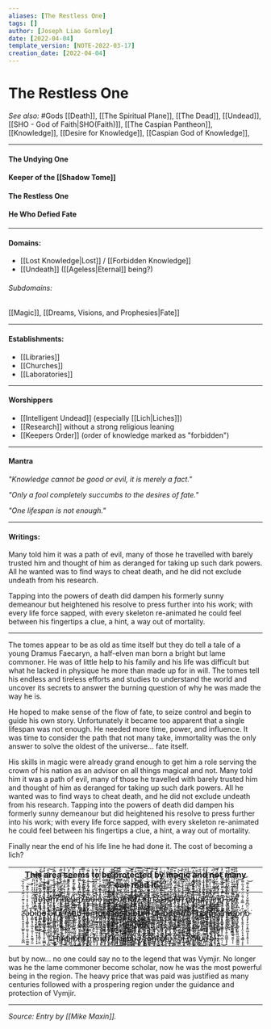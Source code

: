 ```yaml
---
aliases: [The Restless One]
tags: []
author: [Joseph Liao Gormley]
date: [2022-04-04]
template_version: [NOTE-2022-03-17]
creation_date: [2022-04-04]
---
```

# The Restless One
*See also:* #Gods [[Death]], [[The Spiritual Plane]], [[The Dead]], [[Undead]], [[SHO - God of Faith|SHO(Faith)]], [[The Caspian Pantheon]], [[Knowledge]], [[Desire for Knowledge]], [[Caspian God of Knowledge]], 
___
#### The Undying One
#### Keeper of the [[Shadow Tome]]
#### The Restless One
#### He Who Defied Fate

___
#### Domains:
- [[Lost Knowledge|Lost]] / [[Forbidden Knowledge]]
- [[Undeath]] ([[Ageless|Eternal]] being?)

###### Subdomains:
[[Magic]], [[Dreams, Visions, and Prophesies|Fate]]

___
#### Establishments:
- [[Libraries]]
- [[Churches]]
- [[Laboratories]]

___
#### Worshippers
- [[Intelligent Undead]] (especially [[Lich|Liches]])
- [[Research]] without a strong religious leaning
- [[Keepers Order]] (order of knowledge marked as "forbidden")

___
#### Mantra
*"Knowledge cannot be good or evil, it is merely a fact."*

*"Only a fool completely succumbs to the desires of fate."*

*"One lifespan is not enough."*

___
#### Writings:
Many told him it was a path of evil, many of those he travelled with barely trusted him and thought of him as deranged for taking up such dark powers. All he wanted was to find ways to cheat death, and he did not exclude undeath from his research.

Tapping into the powers of death did dampen his formerly sunny demeanour but heightened his resolve to press further into his work; with every life force sapped, with every skeleton re-animated he could feel between his fingertips a clue, a hint, a way out of mortality.

___
The tomes appear to be as old as time itself but they do tell a tale of a young Dramus Faecaryn, a half-elven man born a bright but lame commoner. He was of little help to his family and his life was difficult but what he lacked in physique he more than made up for in will. The tomes tell his endless and tireless efforts and studies to understand the world and uncover its secrets to answer the burning question of why he was made the way he is.

He hoped to make sense of the flow of fate, to seize control and begin to guide his own story. Unfortunately it became too apparent that a single lifespan was not enough. He needed more time, power, and influence. It was time to consider the path that not many take, immortality was the only answer to solve the oldest of the universe... fate itself.

His skills in magic were already grand enough to get him a role serving the crown of his nation as an advisor on all things magical and not. Many told him it was a path of evil, many of those he travelled with barely trusted him and thought of him as deranged for taking up such dark powers. All he wanted was to find ways to cheat death, and he did not exclude undeath from his research. Tapping into the powers of death did dampen his formerly sunny demeanour but did heightened his resolve to press further into his work; with every life force sapped, with every skeleton re-animated he could feel between his fingertips a clue, a hint, a way out of mortality.

Finally near the end of his life line he had done it. The cost of becoming a lich? <!--XXXXXXXXXXXXXXXXXXXXXXXXXXXXXXXXXXXXXX-->

|     |                                                                                                                                                                                                                                                                                                                                                                                                                                                                                                                                                                                                                                                                                                                                                                                                                                                                                                                                                                                                                                                                                                                                                                                                                This area seems to be protected by magic and not many can read it                                                                                                                                                                                                                                                                                                                                                                                                                                                                                                                                                                                                                                                                                                                                                                                                                                                                                                                                                                                                                                                                                                                                                                                                                |     |
| --- |:-----------------------------------------------------------------------------------------------------------------------------------------------------------------------------------------------------------------------------------------------------------------------------------------------------------------------------------------------------------------------------------------------------------------------------------------------------------------------------------------------------------------------------------------------------------------------------------------------------------------------------------------------------------------------------------------------------------------------------------------------------------------------------------------------------------------------------------------------------------------------------------------------------------------------------------------------------------------------------------------------------------------------------------------------------------------------------------------------------------------------------------------------------------------------------------------------------------------------------------------------------------------------------------------------------------------------------------------------------------------------------------------------------------------------------------------------------------------------------------------------------------------------------------------------------------------------------------------------------------------------------------------------------------------------------------------------------------------------------------------------------------------------------------------------------------------------------------------------------------------------------------------------------------------------------------------------------------------------------------------------------------------------------------------------------------------------------------------------------------------------------------------------------------------------------------------------------------------------------------------------------------------------------------------------------------------------------------------------------------------------------------------------------------------------------------------------------------------------------------------------:| --- |
|     |                                                                                                                                                                                                             ⅃̴̨̨̛̪͇̘̟̤͉̮̥͎͔͙͎͓̂͂̀̽̌̍͂̉̽̂̑̅̕͘͜͝͝o̵̡̢̡̧͎̹̩̟͖͈̖̤̲̼̟͍̓̓̋́̿̍̈́͌̅̐̒́̈́̒͘̕͜ɿ̴̢̘̬̘͇̱͙͍͇̻̞͇̣̲͉͖͑̓͐̿̅̉̽̔͒͂̍̓̒̄̆̒͊͜ͅǝ̵̢̛̛͎̦̰̩̝̱͉̜̪̰̣̟̭͖̾̊̅͌̏̉̐͗͒̃̎̑̌̕͘͠m̸̨̢̝̫̞̙̮͉͉͙̭̼̞͈̪̖̦͌̆̒̎̓͒͒̔͌́̿͛́͗͊̕̚ ̵̢̢̹̺̫̮̥͇͎̱͖̲͙̻̿́̆̃̋̇̍́̉́̇̕̚͘͜͜͠͠i̶̧̧̼͕̘̙̮̗̰͎͔̟̲̬̻̓̃̒̓̇͗̾̏́͗̌̏̃̉̑̄̕͜q̵̛̗͇͙̜̬̜̤͇̩̮͖͈͉̤̣̯̓͛̽̽͒͐̿͗̈́͋̔̾̾̍̂́͝ͅƨ̸̨̼̝͓̖̹͙̟͇̖̱̜͕͙̉͂̋̓̇̔̔̑͊̎̀͐̀̽͆́͠ͅͅυ̶̫͇̭̪̠͍̗̥̫͖̩̞̜̹͈̖̅̐̈́͋͗̍̒̈́́̓͗̌͂̚̚̚͝m̸̡̫͈̰̼̜̩̺̗̯͎̼̩̪̲͍͐̄͆̈́̀̎̒̿̄̂̄͑̒̚̕̕͠ ̶̡̬̰͉̰̼̼̣͔̝͖̙͙̝̻̮̏̾͑̊͊́̈́̒̓̈́̌̿̈͆͊͜͠ͅb̸̨̡̛̩͕̥̯͈͖̜̱̝̳̹̺̰̙̳̩͂̍̅̈́̃͑͋̇̔̀̀͌̇͗͌͝͝ó̴̢̡͓͙̮͕̮̜̱̜̺̟̙̥̰́̓͑̇̾́̂̔̉̆̌̊̀̉͘͝ͅͅͅl̴̨̛̰̮̮̟̣̜̗̟̻̦̼̪̰̮̭̀͛̊͂̈̈́̽̅̒̌̾́̃̓͑̚͠o̶̡̨̠̜̫̰̹̙̳̞̹͚̜̯̻̊͗̒͊͛͗̈́͗̾̋̄̔́̌͛͜͝͝͝ͅͅɿ̴̧̳̩͈̳͈̼̻̹͕̠͕̠̯̰̘̈́̀͒̿̐͛͌̀̐͑͗̒̿̋͜͝͝ͅ ̸̢̘̮̗͈̯͙̹̤̣̣̤̲̻͖̙̽͛͆̾́̓̊̎͛́͆͘͝͝͠͠ͅƨ̴̧̛̛̠͈̳̣̻͔͍̖̣͉̞͓̮̻̺̀̑̏͛̀͂́̈̈́͋͠͝͝ͅi̴̡̦̠͖̺͓̭͈̩̪̤͇̫̱̝̙͙̝͂͒̄̀͐͒̅͂̿͌͒̌̐̎̅̚̚Ɉ̴̨̨͈̯̹͕͇̙̮̰̳̞̠̯͂̏̄̑̊̉͋͐̇̀̒̌́̓͑͜͝ͅ ̵̡̢̯̯̭͍̟̰̱̹͕͔̺͕̬͓̆͗̈́̒̋͐́̀̃̀̆̋͊̄́̀̒͠ɒ̴̡̨̢̮̠̻̫̤̳̗̲̰̪̘̰͎͇͙̇̀̂͌̿̓̊͌̈́̂͋̑̐͂̕͘m̴̨͚̘͚̪͈̙̲̩̲̹̟̻̳͇̪̤̆͗̎̾̽͗̏̀́̉̽̆͐̚͘͜͝͝ǝ̸̨̡̨̤͖̟̗͍̲̠̺͚͕͔̏͛͌̂̓͗̅͐̾̂͂̍͊͊͘͘͜ͅɈ̸̢̛̭̺̯̜͚̘̜͈̠͈̮̹̪͊̿́̅͐́̈́̏̓͛͋́̕̚͝ͅͅ,̸̧̨̧̛̗̲̱͉̯̪̮̺̞̩̲͈̥̹͂́͒̿͋̿͐̔̈́̋̎̋́̀́͊͝ͅ ̶̢̧̰̼̬̗͕̲̲̜͚͚̪̭̮͚̊͒̔̈́̔͋͒͐̂̐͑̅́̄̒̚͝ɔ̷̢̡̘̭͈̟͙̝̙̳̣̰͓̦̭̒͆͆͛͒̀̍̀̈́̂͂͋̚͠͝͠ͅo̵̫̲̺̭̱͍̰̝̙̯̘̻͙͕̟̳͑̎̆͗̒͌̽̑͑͑́͂͂͛͝͝ͅn̵̛̛̛̲̘̦̭̯̤͓͍͖̘̥̩̰͚̺̉͗͊͐͒̈̇͂̐̎̀͗͋̚͜͠ƨ̴̛̥̱̘͙̩̲̪̼̘̱̺̲̜̙̊̀̀́̌͂͒͌̈͒̉̂̑͛̑̕͝ͅͅͅǝ̶̧̡̛̦̯̤̜͚̺͍̥̝̙̮̺̀̓̈̊̋̈́̏͊̎̔̏̅̆͑͒͂͘͜ɔ̵̨̲͇͙̯̥͕̭͈̟͖̼̘̬̀̃̀͑̋͋̌͆̄̌̋͐̾̇̚͘ͅɈ̶̳̜̝̱̤̗̗̳͙̺̜̗̠̠̻̮̊̈́̿̊̍̓͗͐̎͆̈́͊̉͑͆̍ǝ̷̢̛̥̘͉͚̰͎̪̭̼͕͚͇̻̈́̈́̎̒̂͛̉̊̍̍̃̎͂͘͜͠͠Ɉ̶̛̛͎̼̜͕̮̲̜̳̩̰͉̦̖̼̳̻̮͆̈́̊͊́̿́̃̑̆͛͒͘̕ῦ̶̨̦̰͓̣̼̪̫̣̫̣͎̹̱̝̜̓̒̇̀̅̀̒̈́͗̍̔͘̕͝ɿ̸̡̢̧̡̧̭̗̣̱̪̦̣̠̠̣̟͋͐̈́͒͗̀̿̑̾̏̀̓͆̔̂͘͘͝ͅͅ ̷̡̢̧̡̧̧̙̬͉̯̪̬͍̭̲̩͙̆̽͐̏͒͒̈̉͆̂̔̈́͒̈́͜͠͠ɒ̷̢̧͉̘͎̫͙̰̱͙̬͖͍͓̻̺͉̔̊̿̌̾̏̀̈́̓͆̐̾͊̽̑̒̚ͅb̵̝̝̣̝͙͚͙̝̗̣̘̱̗̘̦͚̩̑̈́͂͋̀͗̐̉͊̿̍͆̋͝͝͝͠i̵̢̨̧̗̮̮͚̲͈̳͔̣͎͙̼̭͂̅̋́̀̆̓͗͐̈́̓̑̆̀͂͝͠q̸̬̪̼̠̖͍͇̳̱̹̻͖̙̝͇̦̂̈́̽̽̾̈́̄̍̈́̈́̏̆̉̑̕͘͘i̸͎̳̦͚̝̟͇͕̯̞̖͖̹̪̯̥͛̃̀͂̌̓͒̓́͒̈́̊́͘̕͝ƨ̶̢̢̛͙͉̣̰̬̮̤̪̬̯̬͈̬͍͍̘̓̽͛̌̒̂̒͒̊̏̉͐̽̎͝͠ɔ̵̧̛̛̛͖̪͈̮̬̥̱̥͉͔̳̮̰͚̆͆͊̀̏̉̀̒͂͊̐͊̕͜ͅi̷̦̠͍͍͖͍̻̺̭̙̣̱͚̘̪̲̘̓̈́͂̌́̿̆̔̑͂͑͆͝͝͝ͅņ̸̡̨̢͓̣̠̦̤̣͕͕͉̞͔͕̬͙̀̿́̈̆͂̾̌̓͒̊̋́͊̚͠͠͠ϱ̴͈̲̞̟̲͓̻͇̜͙̭͚̬͎͇̠͒̓́̈̓͋̆̇͌̃̊̅̓̾̾̕ ̴̢̧̖̮̱͓̫̯͕̞̠͕͎̪͛̿͊̄͆̒̈͑̀́̔͑̾͋̃͘͜ͅǝ̷̢̢̧̛̟͉̻̙̲̠̮͍͙̼̗͍͉̎̓͗̈́̔͐̏̔̊̔̀̄͗̄͝l̷̢̢̢̬̦̭̼̜̻͇̼̬̗̺̝̳̺̪̊̇͒̆̃̒͂̒͒̈́͊͋̀́̅̏͝ĭ̸̤̮̜̝̹̙͎̺̫̹͉̫͇͔͐͋̈́͊̌̔̓̾͒̓́̆̾̒̐͜͝͠ͅɈ̸̨̡̦̜̱̝͓̺̭̜̜̹͔̥̠̞̩́́̒͐̃͆͗́̓́͌͋̊͋̅̿̚ͅ                                                                                                                                                                                                             |     |
|     | ƨ̵̢̢̛̣̱͙̟̠̳̙͙̩̗̗̮̰̪̾̆̐̉͑͊̈́̋̈́̓̏̓̏͘̕͝͝ǝ̷̢̡̧̻̥̱̹̰̬̦̘͓̖̰̤͚͍͐̉̃̾͐̽͑̍̇̌͒̽͊̚͘͘͝b̴̧͚̟̘̖͖̝̦͈̩̣̙͍͈̗͈̋́͑̔͗̄̈́̈́̓͐̓̆́́̀́͝ ̵̨̢̗̜̜̻̲̳̭̼̣͙͎͎͎̟́̈̑̀̓͒̎̉̄͋͐̾̍̓̔̈́͝ḅ̴̡̧̛̪̱̬͕̹̟̟̖̥͚͔̤̭͂̋͂͊͛̀̇̐̇̈́͊͒̚̚͝͝ȍ̵̧̧̻̯̪͇̥̗̲̥͔̩̮̞̳̪̙̃̋͗̃͒̉̌̑̍́͊͋̑͜͝ ̸̨̨̛͕͇̪̥̖̭̲̝̹̳͈̞̖̟̺̄͛̌̃̓̏̂̏̓̏͛͂͌̈̏̑͠ǝ̵̢̛̥͓̱̗͕͚̥̟̱̮̪̖̳̲̐͛̄̾̆̍̃̔̈̓̄͐̊͘̚͜͜͝ͅi̸̡̧͖̳͖͈͈͕͇̗̗̲̠̠̟̟͎̬̅́̑͒̓̌̈̊͂̏̆̏͗̚͘͠͝ῠ̸̡̨̛͍͎̘̹̮̰̮̹̝͍̖͓̆͊̈́̈̀͛͆̐͛́͛̊͒̍̀̆͜ͅƨ̷̛̺͉͉͎̩̻̭̺̜͍̥͍͇̞̙͑̈̀̔̏̓̇͆͒̄̀͌̓̕̕͜͠ͅͅm̶̡̱̮̞̲͇̘͕͙̰̤̖̬̼̠͖̃͌̾̽͒̾̆̋̀̀̒̋͐̑̄̐̕͝ǫ̷̡̰͕͎͓͖͈̜̰̹̻̝̗̣̦͑̔͛̄͆͒̀̍́́̿̊́͂̀̂͜b̴̢̛̭͔̯̜͚̪̞̹̝̟̯̳͈͈̮̳͋̈́̑̔̌́̀̌̈́͊̓̀̕̕͠ ̴̡̨̛̹̹͖̳͉̺̹͎̬̞͉̩͈̭̗͙̄̌̍́̓́̀͋͗̒̉͌͊͗̚̕Ɉ̵̛̥͚̖̫̖͈̘͎̘͇͓̼̳͓̑̍̃̾̄͑̈̊̆͛̆͊͑̏̅̉͘͜ͅͅǝ̵̨̨̢̛͙̗̙̦̫̖͓̱̘̫̙̳͈̺͙̒̈́̎̄̄͋̏̀̅͋̓̔̌͘͠m̵̧̧̛̛̝͉͉̣̙̖̦̺̱͔̘̞̼͈̈́̂͒͑̏͛̇͊͂̀̑́̎̅͋͠ͅq̸̧̧̢̨͈͙̻̜̰̭͍̲̳͍̦̹͕́̃̋̒̒̅̄͒̂̾̅̂͆͘̚͠ò̶̧̡͎͔̙̙͎̼̖̟̘̫̖̭̩̍̎̊́̋̾͊̔͐̌͊̐͗̅͘͝ͅɿ̴̢̡̛̛̫̳̬͕̝͖̜̞͚̹̜͔͈̖͐̐̌͆̔̋̉͛̊̃̾̋͆̅̈́͜ͅ ̶̨̲͉̙͎̬̱͕̮̰̞̜̞͎̹̀̓̎͌̀͊͛͂͂͂̈̈̈͋̎̓͜ͅͅī̷̧̧̖͔͇̰̠͇̥̦̙̳̙̳̉́̆̒̾̊̐̐́̇̍͘̕̚͝͠ͅņ̶̨̨͙̬͔͈͙̺̞̺̠̱̟̙̟͗́̓̈́͌̏̀͌̈́̉͂͒̄̃͘̚͠ɔ̶̨̟̬͎̺̖̹͔̟͕̠͙̹͈͍̖̯̎̈̊̀̐̌̔̒͐̂́̂̀̍̈́́͆̚ͅi̸̱̻̭̤̳̪̪̪͖̞͚͕͍̫̠͖̯͋̔̿̊̓̈́̓̑͆͛͑̅̀͘͘̚͠ͅb̴̨̡̟̗̮̠̲̼̳͈̤͕̣͕͈̑́́̈̏͛̄̈́͋̽͛͆̆́̏̋͜i̷̧̡̛͎̙̱̟̫̗͚̥̖̥͈͚̖̼̫̽͂̽̐̔̌̃̀̂́̀̈́͠͝͠ͅb̷̡͎̖̗͓̟͍͍̮͖̖̭̘̥͍̻́͆̎͊͊͌̇͛̽̄̾͐͊̇͗̐͘͝ϋ̷̡̖̦̗̰̯̻̘̪̪͎̖͈̗̺̥̈́̾͂̍̀̈́̍͒̈́̽̾̄̈́̚͝n̶̛̛̦̱͕̥̻̻̩͈̖̜̞̰̗̝̭̲̪͍̓̓̈́̆̔̄͌̒̈́̍̾̂̕̚͘͝Ɉ̷̨̨̲̞̫̘͍̳̺̲̠̦̻̱̱̙̠͗͊̽̓̒̋͒̋͛̐̋̍̇̇̇̕͘ ̷̛̯̠̼̺̰͉̯̱̰̖͓͚͙̭̗̰͙̀̍͋̈́̐̈́̒̇̐̓̚͝͝͝υ̸̨̨͚̯̟̝̬̰̞͎̠͉̯͈̪̼̲̎̏̋̎͂́̂͌̅̐̊̌̕͜͝͠͝Ɉ̷̢̰̟̭̘̻̦̘̙̹͙͙̩̩̭̰͒̄̏̿́̀͋̄͑̈̌͌̇̉͘̚̕͘͜͜ ̶̨̢͚̪͍͍̫̟̰̣̣̬̮̮͉͕̅̋̓̌́̈͛̈́̓͂̆͆̇̾͑͘͘͜ļ̵̡̡̗̞̞̥̮͉̼̻̼̙̲͚͓͔͉̄̉͒̂̋͛̌̔̎̅͋͗̒̈́͂̈́́̚ɒ̷̧̧̠̖̙͓̪̟͙͉̪͚͖̄̋̊̓̓͌̿̀̽̿̈̋̔̆͘͜͜ͅd̸̢̢̯̳̤̖̤̠̗͎͚͕̭̭͎̈́̈́̿̌̋̄́̂́̒̅̎̓͛͗͆͜͝ͅő̵͚̲͇͔̖̯͖̗̪͕̪̬̯̭̜̙́̈́̓̾͌̍̄̋͂͐͊́̃́̂̓͠ͅͅɿ̶̛̛̻̭͚̰͖̪̭̯̱̝͉̬̯͉̰͓͑́̂͐͗́͛͒̈́̌̑̅͛̐͠͝ǝ̸̡̛̮̼̲̩̻̜͎̼̳̖͚̰̞̩̆́͊̏̑̈́̎̾̊̒̒̒͗͂̕͘͜ ̸̧̢̲͎̬̱͔̞̦̯̟͖̣̭̻̳͙̈́̐̈̓͑́̒̽͂͂̑̍̚̕͜͠͝͝ǝ̵̠͙̺̪̲̟̺̮̲̥̠̣͕̗̦̖͚̿̈́̿̏̂̐͒͆͛̈́͐͗͑͛̊̅̋̕Ɉ̵̰̬͔̜͓͓̼̼̝͉̳͍͉͙̬̰̞̍̂͆͒̄͛͂͒̍͌͌̊̋͆͘͠ ̴̡̛̛͉̘̝̟͓̫͔͕̜̱͇̃̓͋̒͐̃̽́̿̀̇̈́̒̈́̎͜͜͝ͅb̷͖̰̗̝̗͍̞̜͓͓̘̫̲̣̖͙͚͈̔̋̀̓̆̒̅̎̈́̀̓͆̏̋̚͘ờ̷̠̭̱̮̩̭͖̦͈̦̙̫̫̱̟̘͎͑̾͗̏̈́͊̊̃̋̄̓͛̀̀ͅl̸̡̡͓̯̘͓̣̥͕̙͕̩̤̣̯̹̈́͋̽͑͗̽͒̎̈́͂̑̿̌̽̓͘͠ͅǫ̸̨̡̨̥̼̹̥̗̫̥̙̝̪̦͙̻̋͂̃̄̑̄̆̅͆̓̔͌̚͠͝ͅɿ̸̢̧͕̬̟̮͓̳̹̙̜̩͕̝͉͔͎̓̋͐̇̽̈́͐͑͊̃̔̋̿̌͛̑̚͝ͅǝ̸͇̰̬͓̲͈̻̳̲̦̗̯͕̱͔̗͍̐̈́̂̂̿́̆̀͗̽̆̔͘͝͝͝ ̵̡̨̧̱̮̩̻̞̖̞͕̪̣̪̖̦͂̐͐̔̇͐̉̋̿̀̿̈́̀̈́͘̕̚̕͜m̶̨̡̥̬̥̫̻̯͓̭̖̰̲͚̝̝̾̉̐̓͋̔͋̍͒͌̒̍͒́̀̕͘͝ͅɒ̵̙͔̜̘͕̮̣̰̟̮̳͉̱͍͎͎͒̈̌̔̂̆̍́́͊̓͑̈́̕͘ϱ̴̡̧̧̢̛̲͕̤͍̭͉̫̰̫̼͚̰͍̓͆̔̋̍́̿̀͆͗̓̀̽̊̄͝n̸̡̢̛̛͎̮̥̟͎̭̦͔͙̘͇̹̟͑̂̒̿̐́̐̈́͋̉͂̇͌̍͝ͅɒ̴̧̡̩̟̮̠̙͈͖̞͙͙̬̣̜̹̈́̈̄͆̑͌̌̓̌̓̄͋̇͌͘͝ ̷̨̛̖̼̟̞̗͖̳̤̠̝̯̺͕̥̼͑̿̌̔̅̓̄́͐́̐̊̓̒̚ɒ̶̢̨̛͍͚͎̩̪̻̗̬̥̩̜̰̟̫͗̑͒̌̎̃͒̒͗̎̇͌̏̕͠ľ̵̨̧͕̻̗̻̹̼̞̞͙͓̠̲̹̥͛͐̇͂͛̽͐̆̀̈́̊̚͘̚̕͝͠ͅį̷̨̢̛̹̩̮̗͓̞̤͚̺͕̝̠͓͍̎̿͐͑̑̂͗͊́̋̅͊̐̚̚p̸̢̛̞̺̣̣̲͎̭͔̰͖̮̝͈͚̦͈̫̀̐̌̉͊͋́̎̌̓̃͆̈́̚̚ὺ̶̨̡̛̬͓͓̰̘̯͍̻̭͕̮̈́͒̑͌͂̐͛͛̎̍̒̈̚ͅͅɒ̷̡̛͖̜̤͎̘̺̘̹̥̥̭̤͓̣͒͒͐̑̈́́́͆͑̾͆̆͘̕͠ͅ.̸̢̨͎̭͈̦̤̻̲̬̟̤͕̠̳̑̓̆̓̋̍̈́̑̽̋̓̊̽̈́̎̚͜ͅ |     |
|     |                                                                                                                                                                                                                                                                                                                                                                             H̵̨̧̛̛̘̠̗͎̲͕̜̠̦̲͚̱̟̦͉̎̏̽̇͗̇́̂̍̇̀͐̌͝ͅɒ̶̣͉͈͔̼͕̭͕̣̩͇͓̖̬̠͇̠̄̌̎̓͒̾̀͊͊͋̑͑͗̆͘̕͜͠͠d̸̫̭̳͔̘̗̝̥̫͈̱̥͚̞͉̞̀̓̃̊̓̃̔̔̋̊̓͌͗̀̃̓͆̅ͅͅḯ̴͔̭̤͖̮̗͔̫̭̯͈̪̯̳͚͈̙͒͛̽̈́̈́̃̌͌̒͛̆͠͠͝͝Ɉ̶̨͇̦͓͙̮̜̺̗̙͚͓̱̭̟̼͑͂̈́͌̈̐̂̔̊̾̏̏̾͋͂͘͜͝ɒ̷̨̡̢̢̛̠̘̼̠̻̺̳̼̥̗̮̂́̉̈́̓͋̎̃͆̃̀̔̀̌͌͜n̸̢̢̢̬̣͈̺̖̲̜̱̭̼̳̹͚̲͙͌̃͂̐̅̆̀̑́̈́̑̿͊͆͘̕Ɉ̸̧̨̧͍̜̤̯̱̙͍͍̙̘͓͙͚̼̏̾̃͑̈͒̆̾̀̌͌̏̆͘̚͠ͅ ̵̢̢̢̨̟͚͎̥̥̪̹̮̟̰͕̰̽̄̐̔̈̿̎̉̽̀̈͊̈́̔͠͠ͅm̴̡̢̧̨̛͎̣̰͓̗̩͇̟̮̼͕̰͖̒́̀̀̂̄̄̏͆̈́̉͘̚͘͝͠o̷̧̡͔͍̫̟̖̮̼͓͈̥̼͚͉̪̝̎͐̆͋̾̽̄̃̓̋͛̒̿̃̆͂͜ɿ̵̢͇̪̟̳̩̗̜̞̦̳̜̼͚̋̏̐͑̈́͂͌͌̈́͗̉̀̉͘͠͠ͅͅd̸̡̛͔͚̠͈͎̲̹̞̲̺̭͎̟̜̥͎̈͋̆͌͊̈́̿̍͌̏͆̌̐͒͘͜͠͝i̸̢̡̨̡̡̢͓̗̱̯͉̥̦̤͎̖͋͒́̆̐͗̆͌̌̑̎̈́̇͊̅̕͝͝ͅ ̶̧̛̼͙̥̲̞͓̪̟̼̗͎̜̺̜̣̰̈́̇̆͒̃̋̈͛̂͛̏͂͆̓̎͝͝Ɉ̶̨̡̲̮̩̱̠̤͎̤̬̯͇̣͇̰̩̱̅͌͆͊̏͛͊̇͗͌̑̊͂͘͝͝͝ɿ̵̡̨̧̢̧̠͖̮̝͕̮̹̬̖͚̟͔̗̈̈́̾͂̇͋͐͌̂̾́̿̑̍̋̽͋̍i̵̧̦̲̱͔̱̹̩͓̩̻̯̬̭̮͂̋̐͗͐̓͑̃͑̐̀̊̕͘͝͠͠ͅƨ̷̢̨̬̯͈̦̘̬̯̰̗̦̠̯̰̝̔̓̊̈̂́͛̌̆̀͌̄̽͊̊͘͝͝Ɉ̸̢̨̙̰̖̞͙͔̮̹̼̭̳̭̞͇̅̃̌̇͒̋̂̔̈͗͐̌̃̐͘̚͜͜͠i̸̧̼̣̟̹̝̠̟͕̠̠͎̺͕͗̆̐͐̈́̉́̋̈͒̇͌̉͗̔̚͘ͅp̵̨̛͙̳̗̖͙͈̘͈͕͎̬͇͙̼̬̃͗͐̅̒͌̇̂̅̂̏͌͑̈̅͝͝ͅυ̶̨̨̗̣̖̲͓͇̜̥̝̹̞̞͓͇̌̈́̽̈̆̀̿͌̽̂̑̀̓͑̉̚͘ǝ̵̡̢̛̝̳̠̬̜̺̺̻͈̬̬̖͙̯͓́̍̎̀̒̐̑͊̐̀́̈̇̓͜͠͝ ̸̢̡̧̛͉̣̣̘̗͉͎̠̼̗̤̘͚̒̒͑́̆̈́̐͌̎̇̓̍̚̚͠͠ƨ̴̨̛̱̺͎͇͍̥̲̱͎͉͚̘̱̙̈͋̾̂̽͐̎̀͐̃̿͊͐̚͝͠ͅǝ̶̛̯̲̰̮̹̝̦̦͙̭̱̳̹͊͌̈́̽̇͋͑̽̐̍̀̿̋̿̚͜͜ͅn̸̡̡̛̟̹̤̭͔̜͔̭͙̪̙̻̼̈̄̆͊̒̀͗̐̊̏͒̄̀̐͑͜ǝ̵̧̖̳̰̠̬͔͔̱̝̯͓͎̝͎͓͓̓͗̌̈̀̓̑̔̿͆͗̾̿̑̈́͘ɔ̸̨̨̩̙͙̟̻̞͈̟̠̠̳͙̫̾̌͑̽̿̔̉̓̅̈́̐́͒̈́̂͘͠͝ͅɈ̵̧̛͉̖͕̬͙̠̝̙̥͉̖̙̙̩͚̀́̐̏́͛̍̍̉̈́̉̿͂͘̚̚͜υ̷̡̨̜̺͇͈͉̠̦̱̦̗̱̱͕͎͒́͐̍͌͑́̿̊́̓̉̉̂̃͋͘͜͜ƨ̷̨̛̯̱̬͖̠̠͎͓̖̪̠̗̫̘̐̃̓͌̅̅̑̿̉́̐̆͘͜͠ͅ ̸͇̩̩͙̠̭̳͎̗͉̯̤̖̻̲͋͗̃̿͌͌̈́̏̀̇̆͂͒͐͛̂͌͠ͅǝ̴̛̬̦͖̺̱̤̼͉̘̩͖̲̦͓̮̒͌͐̇̆̇̑̅̾̔̏̅͑̒̏Ɉ̴̧̢̛̱͔̪̻͕̮̫̫̥͙͓̬̣̈̋̈́̒̎̾͒͛̈̏̅̎͠͝ ̵̛̣̦̙̟̜̤̮̬͙̝̱̲̙͉͙̹̑͒̒̏̈́͛͗̋̄̈́͛̈̈́̏̈́̽͘ņ̸̛̩̯͔͇̻͍͇͇̟̫̥̰̞̐̃̍̄̄̓͐̄͋̀̊́̅͌̚͝͠ͅͅǝ̸̫̻̰̫͇̯̝̭̳͕̱͓͇̖̫̦̐̓͊̅͛̂͌̔͋̈́̅̾͆͂̚͠͝͝ͅɈ̵̧̛̺̰̦̻̻͔̤͚͓̱̺͚͙͇̇̒̃͒̃͐͑̊̆͆͐̊̆͝͝ͅὐ̵̧̪̲̠̲̖͚̬͇̜̤̤̠̱̜͙̈̿͗̇͋̓̎̋̂͗͊́̚̚ƨ̸̧̡̢̲̫̤̱̭͓͚̘̖̟̞̪̣͑͊͌͌͛̇͆̑̒͐̒̕͜͝͝͝͠ ̶͔̤͎̣͍͍̖̩̝͈̠͈̪̖̼̠̉̓̒̽̍͌̓͂͆̄̒̓̅̚͠͝͝ǝ̵̨̢̢̡̖͕͇̺̬͉̺͖̳̦͎̽̆̅́͑̓̀͑̈́̆̈́̒͐̽̎̋̚͜Ɉ̴̨̠͖̝̣̮̩͈̥̟̱͈̘̤̰̱͛̀̔͆͆͂̂̈́̋̂̇̀̂̋͗͜͜͝͠.̵̧̛̪̲̥͔͎̣͙̞̯̥̖̬͕̙̦̠̑̈́̃͆̔͒̀̆͊̒̈́͌̀̃̾͘ͅ                                                                                                                                                                                                                                                                                                                                                                              |     |

<!--(This area seems to be protected by magic and not many can read it), --> but by now… no one could say no to the legend that was Vymjir. No longer was he the lame commoner become scholar, now he was the most powerful being in the region. The heavy price that was paid was justified as many centuries followed with a prospering region under the guidance and protection of Vymjir.

___
*Source: Entry by [[Mike Maxin]].*

